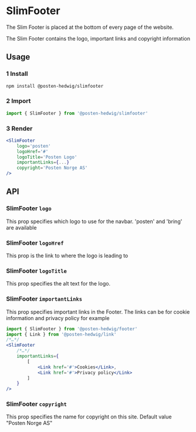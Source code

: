 # SlimFooter

The Slim Footer is placed at the bottom of every page of the website.

The Slim Footer contains the logo, important links and copyright information

## Usage

### 1 Install

```sh
npm install @posten-hedwig/slimfooter
```

### 2 Import

```js
import { SlimFooter } from '@posten-hedwig/slimfooter'
```

### 3 Render

```jsx
<SlimFooter
    logo='posten'
    logoHref='#'
    logoTitle='Posten Logo'
    importantLinks={...}
    copyright='Posten Norge AS'
/>
```

## API

### SlimFooter `logo`

This prop specifies which logo to use for the navbar. 'posten' and 'bring' are available

### SlimFooter `logoHref`

This prop is the link to where the logo is leading to

### SlimFooter `logoTitle`

This prop specifies the alt text for the logo.

### SlimFooter `importantLinks`

This prop specifies important links in the Footer. The links can be for cookie information and privacy policy for example

```jsx
import { SlimFooter } from '@posten-hedwig/footer'
import { Link } from '@posten-hedwig/link'
/*…*/
<SlimFooter
    /*…*/
    importantLinks={
        [
            <Link href='#'>Cookies</Link>,
            <Link href='#'>Privacy policy</Link>
        ]
    }
/>
```

### SlimFooter `copyright`

This prop specifies the name for copyright on this site.
Default value "Posten Norge AS"
